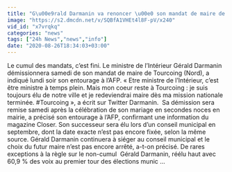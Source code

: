 ```yaml
---
title: "G\u00e9rald Darmanin va renoncer \u00e0 son mandat de maire de Tourcoing samedi"
image: "https://s2.dmcdn.net/v/SQBfA1VHEt4l8F-pV/x240"
vid_id: "x7vrqkq"
categories: "news"
tags: ["24h News","news","info"]
date: "2020-08-26T18:34:03+03:00"
---
```

Le cumul des mandats, c’est fini. Le ministre de l’Intérieur Gérald Darmanin démissionnera samedi de son mandat de maire de Tourcoing (Nord), a indiqué lundi soir son entourage à l’AFP. « Etre ministre de l’Intérieur, c’est être ministre à temps plein. Mais mon coeur reste à Tourcoing : je suis toujours élu de notre ville et je redeviendrai maire dès ma mission nationale terminée. #Tourcoing », a écrit sur Twitter Darmanin.   Sa démission sera remise samedi après la célébration de son mariage en secondes noces en mairie, a précisé son entourage à l’AFP, confirmant une information du magazine Closer. Son successeur sera élu lors d’un conseil municipal en septembre, dont la date exacte n’est pas encore fixée, selon la même source. Gérald Darmanin continuera à siéger au conseil municipal et le choix du futur maire n’est pas encore arrêté, a-t-on précisé.  De rares exceptions à la règle sur le non-cumul   Gérald Darmanin, réélu haut avec 60,9 % des voix au premier tour des élections munic ...
